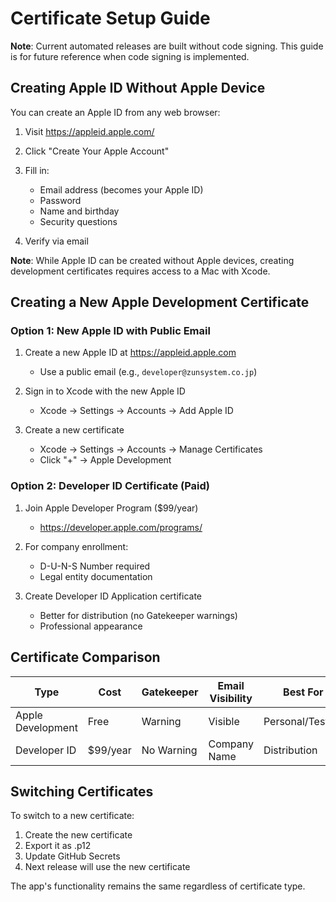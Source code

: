# Certificate Setup Guide

**Note**: Current automated releases are built without code signing. This guide is for future reference when code signing is implemented.

## Creating Apple ID Without Apple Device

You can create an Apple ID from any web browser:

1. Visit https://appleid.apple.com/
2. Click "Create Your Apple Account"
3. Fill in:
   - Email address (becomes your Apple ID)
   - Password
   - Name and birthday
   - Security questions

4. Verify via email

**Note**: While Apple ID can be created without Apple devices, creating development certificates requires access to a Mac with Xcode.

## Creating a New Apple Development Certificate

### Option 1: New Apple ID with Public Email

1. Create a new Apple ID at https://appleid.apple.com
   - Use a public email (e.g., `developer@zunsystem.co.jp`)
   
2. Sign in to Xcode with the new Apple ID
   - Xcode → Settings → Accounts → Add Apple ID
   
3. Create a new certificate
   - Xcode → Settings → Accounts → Manage Certificates
   - Click "+" → Apple Development

### Option 2: Developer ID Certificate (Paid)

1. Join Apple Developer Program ($99/year)
   - https://developer.apple.com/programs/
   
2. For company enrollment:
   - D-U-N-S Number required
   - Legal entity documentation
   
3. Create Developer ID Application certificate
   - Better for distribution (no Gatekeeper warnings)
   - Professional appearance

## Certificate Comparison

| Type | Cost | Gatekeeper | Email Visibility | Best For |
|------|------|------------|------------------|----------|
| Apple Development | Free | Warning | Visible | Personal/Testing |
| Developer ID | $99/year | No Warning | Company Name | Distribution |

## Switching Certificates

To switch to a new certificate:

1. Create the new certificate
2. Export it as .p12
3. Update GitHub Secrets
4. Next release will use the new certificate

The app's functionality remains the same regardless of certificate type.